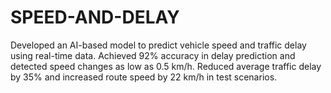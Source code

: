 # SPEED-AND-DELAY
Developed an AI-based model to predict vehicle speed and traffic delay using real-time data. Achieved 92% accuracy in delay prediction and detected speed changes as low as 0.5 km/h. Reduced average traffic delay by 35% and increased route speed by 22 km/h in test scenarios.
